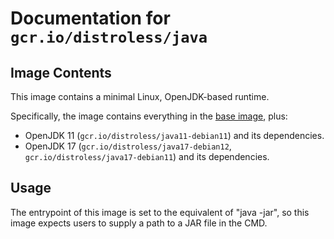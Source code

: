 # Documentation for `gcr.io/distroless/java`

## Image Contents

This image contains a minimal Linux, OpenJDK-based runtime.

Specifically, the image contains everything in the [base image](../base/README.md), plus:

* OpenJDK 11 (`gcr.io/distroless/java11-debian11`) and its dependencies.
* OpenJDK 17 (`gcr.io/distroless/java17-debian12`, `gcr.io/distroless/java17-debian11`) and its dependencies.


## Usage

The entrypoint of this image is set to the equivalent of "java -jar", so this image expects users to supply a path to a JAR file in the CMD.

